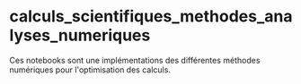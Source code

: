 # calculs_scientifiques_methodes_analyses_numeriques
Ces notebooks sont une implémentations des différentes méthodes numériques pour l'optimisation des calculs.
